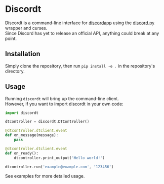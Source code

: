 # Discordt

Discordt is a command-line interface for [discordapp](https://discordapp.com) using the [discord.py](https://github.com/Rapptz/discord.py) wrapper and curses.  
Since Discord has yet to release an official API, anything could break at any point.

## Installation

Simply clone the repository, then run `pip install -e .` in the repository's directory.  

## Usage

Running `discordt` will bring up the command-line client.  
However, if you want to import discordt in your own code:

```python
import discordt

dtcontroller = discordt.DTController()

@dtcontroller.dtclient.event
def on_message(message):
    pass

@dtcontroller.dtclient.event
def on_ready():
    dtcontroller.print_output('Hello world!')

dtcontroller.run('example@example.com', '123456')
```

See examples for more detailed usage.
